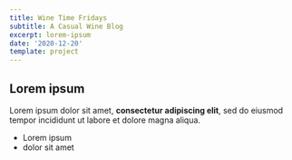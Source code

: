 ```yaml
---
title: Wine Time Fridays
subtitle: A Casual Wine Blog
excerpt: lorem-ipsum
date: '2020-12-20'
template: project
---
```

## Lorem ipsum

Lorem ipsum dolor sit amet, **consectetur adipiscing elit**, sed do eiusmod tempor incididunt ut labore et dolore magna aliqua.

- Lorem ipsum
- dolor sit amet